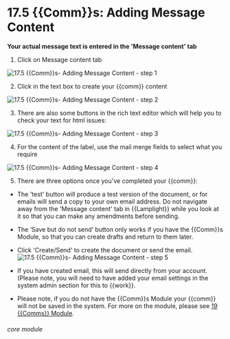 # 17.5 {{Comm}}s: Adding Message Content

**Your actual message text is entered in the 'Message content' tab**

1. Click on Message content tab

![17.5 {{Comm}}s- Adding Message Content - step 1](17.5_Communications-_Adding_Message_Content_im_1.png)

2. Click in the text box to create your {{comm}} content

![17.5 {{Comm}}s- Adding Message Content - step 2](17.5_Communications-_Adding_Message_Content_im_2.png)

3. There are also some buttons in the rich text editor which will help you to check your text for html issues:

![17.5 {{Comm}}s- Adding Message Content - step 3](17.5_Communications-_Adding_Message_Content_im_3.png)

4. For the content of the label, use the mail merge fields to select what you require 

![17.5 {{Comm}}s- Adding Message Content - step 4](17.5_Communications-_Adding_Message_Content_im_4.png)

5. There are three options once you&#039;ve completed your {{comm}}:
- The 'test' button will produce a test version of the document, or for emails will send a copy to your own email address. Do not navigate away from the 'Message content' tab in {{Lamplight}} while you look at it so that you can make any amendments before sending.
- The ‘Save but do not send’ button only works if you have the {{Comm}}s Module, so that you can create drafts and return to them later.
- Click 'Create/Send' to create the document or send the email.  
![17.5 {{Comm}}s- Adding Message Content - step 5](17.5_Communications-_Adding_Message_Content_im_5.png)

- If you have created email, this will send directly from your account. (Please note, you will need to have added your email settings in the system admin section for this to {{work}}.
  
- Please note, if you do not have the {{Comm}}s Module your {{comm}} will not be saved in the system. For more on the module, please see [19 {{Comms}} Module](https://lamplight.online/en/help/index/p/19).

###### core module
